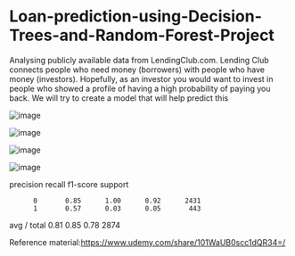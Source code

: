 # Loan-prediction-using-Decision-Trees-and-Random-Forest-Project



Analysing publicly available data from LendingClub.com. Lending Club connects people who need money (borrowers) with people who have money (investors). Hopefully, as an investor you would want to invest in people who showed a profile of having a high probability of paying you back. We will try to create a model that will help predict this



![image](https://user-images.githubusercontent.com/48589838/77820308-4c7a1380-7107-11ea-8ab5-007c7140fad5.png)

![image](https://user-images.githubusercontent.com/48589838/77820310-50a63100-7107-11ea-82a1-ca735e286380.png)

![image](https://user-images.githubusercontent.com/48589838/77820311-5439b800-7107-11ea-937b-d4ba73efc820.png)

![image](https://user-images.githubusercontent.com/48589838/77820316-5734a880-7107-11ea-8e76-a100d8556ea0.png)


  precision    recall  f1-score   support

          0       0.85      1.00      0.92      2431
          1       0.57      0.03      0.05       443


avg / total       0.81      0.85      0.78      2874


Reference material:https://www.udemy.com/share/101WaUB0scc1dQR34=/
